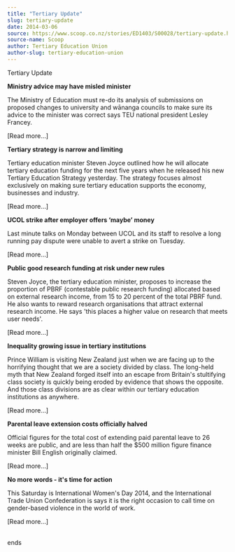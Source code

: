 ```yaml
---
title: "Tertiary Update"
slug: tertiary-update
date: 2014-03-06
source: https://www.scoop.co.nz/stories/ED1403/S00028/tertiary-update.htm
source-name: Scoop
author: Tertiary Education Union
author-slug: tertiary-education-union
---
```


<p>Tertiary Update</p>

<p><b>Ministry advice may have misled
minister</b></p>

<p>The Ministry of Education must re-do its
analysis of submissions on proposed changes to university
and wānanga councils to make sure its advice to the
minister was correct says TEU national president Lesley
Francey.</p>

<p>[Read more…]</p>

<p><b>Tertiary strategy is
narrow and limiting</b></p>

<p>Tertiary education minister Steven
Joyce outlined how he will allocate tertiary education
funding for the next five years when he released his new
Tertiary Education Strategy yesterday. The strategy focuses
almost exclusively on making sure tertiary education
supports the economy, businesses and industry.</p>

<p>[Read more…]</p>

<p><b>UCOL strike after
employer offers ‘maybe’ money</b></p>

<p>Last minute talks on
Monday between UCOL and its staff to resolve a long running
pay dispute were unable to avert a strike on Tuesday.</p>

<p>[Read more…]</p>

<p><b>Public good research
funding at risk under new rules</b></p>

<p>Steven Joyce, the
tertiary education minister, proposes to increase the
proportion of PBRF (contestable public research funding)
allocated based on external research income, from 15 to 20
percent of the total PBRF fund. He also wants to reward
research organisations that attract external research
income. He says 'this places a higher value on research that
meets user needs'.<p>

<p>[Read more…]</p>

<p><b>Inequality growing
issue in tertiary institutions</b></p>

<p>Prince William is
visiting New Zealand just when we are facing up to the
horrifying thought that we are a society divided by class.
The long-held myth that New Zealand forged itself into an
escape from Britain's stultifying class society is quickly
being eroded by evidence that shows the opposite. And those
class divisions are as clear within our tertiary education
institutions as anywhere.</p>

<p>[Read more…]</p>

<p><b>Parental leave
extension costs officially halved</b></p>

<p>Official figures for
the total cost of extending paid parental leave to 26 weeks
are public, and are less than half the $500 million figure
finance minister Bill English originally claimed.</p>

<p>[Read more…]</p>

<p><b>No more words - it's
time for action</b></p>

<p>This Saturday is International Women's
Day 2014, and the International Trade Union Confederation is
says it is the right occasion to call time on gender-based
violence in the world of work.</p>

<p>[Read
more…]</p>

<p><br>ends<br><p>

<p></p>